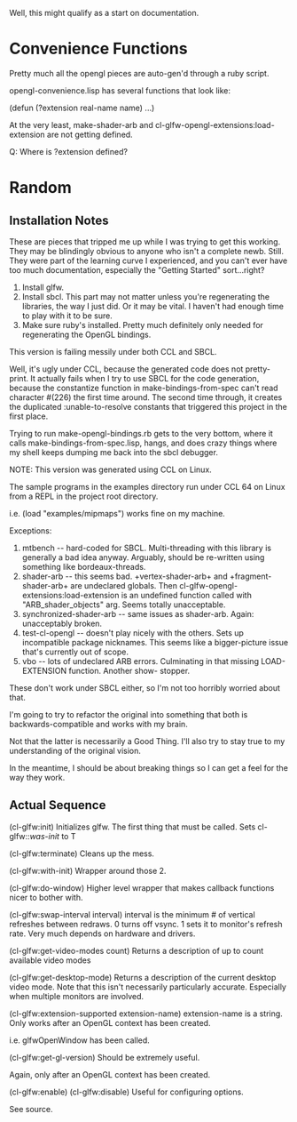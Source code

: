 Well, this might qualify as a start on documentation.

Convenience Functions
=====================

Pretty much all the opengl pieces are auto-gen'd through a ruby script.

opengl-convenience.lisp has several functions that look like:

(defun (?extension real-name name) ...)

At the very least, make-shader-arb and cl-glfw-opengl-extensions:load-extension
are not getting defined.

Q: Where is ?extension defined?


Random
======

Installation Notes
------------------

These are pieces that tripped me up while I was trying to get
this working. They may be blindingly obvious to anyone who isn't
a complete newb. Still. They were part of the learning curve I
experienced, and you can't ever have too much documentation,
especially the "Getting Started" sort...right?

1. Install glfw.
2. Install sbcl. This part may not matter unless you're regenerating
the libraries, the way I just did. Or it may be vital. I haven't
had enough time to play with it to be sure.
3. Make sure ruby's installed. Pretty much definitely only
needed for regenerating the OpenGL bindings.

This version is failing messily under both CCL and SBCL.

Well, it's ugly under CCL, because the generated code does not
pretty-print. It actually fails when I try to use SBCL for the
code generation, because the constantize function in
make-bindings-from-spec can't read character #(226) the first
time around. The second time through, it creates the duplicated
:unable-to-resolve constants that triggered this project in
the first place.

Trying to run make-opengl-bindings.rb gets to the very bottom,
where it calls make-bindings-from-spec.lisp, hangs, and does
crazy things where my shell keeps dumping me back into the
sbcl debugger.

NOTE: This version was generated using CCL on Linux.

The sample programs in the examples directory run under
CCL 64 on Linux from a REPL in the project root directory.

i.e. (load "examples/mipmaps") works fine on my machine.

Exceptions:
1. mtbench -- hard-coded for SBCL. Multi-threading with this
library is generally a bad idea anyway. Arguably, should
be re-written using something like bordeaux-threads.
2. shader-arb -- this seems bad. +vertex-shader-arb+ and
+fragment-shader-arb+ are undeclared globals. Then
cl-glfw-opengl-extensions:load-extension is an undefined
function called with "ARB_shader_objects" arg. Seems
totally unacceptable.
3. synchronized-shader-arb -- same issues as shader-arb.
Again: unacceptably broken.
4. test-cl-opengl -- doesn't play nicely with the others.
Sets up incompatible package nicknames. This seems like a
bigger-picture issue that's currently out of scope.
5. vbo -- lots of undeclared ARB errors. Culminating
in that missing LOAD-EXTENSION function. Another show-
stopper.

These don't work under SBCL either, so I'm not too
horribly worried about that.

I'm going to try to refactor the original into something
that both is backwards-compatible and works with my brain.

Not that the latter is necessarily a Good Thing. I'll also
try to stay true to my understanding of the original
vision.

In the meantime, I should be about breaking things so I
can get a feel for the way they work.

Actual Sequence
---------------

(cl-glfw:init)
Initializes glfw. The first thing that must be called.
Sets cl-glfw::*was-init* to T

(cl-glfw:terminate)
Cleans up the mess.

(cl-glfw:with-init)
Wrapper around those 2.

(cl-glfw:do-window)
Higher level wrapper that makes callback functions nicer to bother with.

(cl-glfw:swap-interval interval)
interval is the minimum # of vertical refreshes between redraws.
0 turns off vsync.
1 sets it to monitor's refresh rate.
Very much depends on hardware and drivers.

(cl-glfw:get-video-modes count)
Returns a description of up to count available video modes

(cl-glfw:get-desktop-mode)
Returns a description of the current desktop video mode.
Note that this isn't necessarily particularly accurate.
Especially when multiple monitors are involved.

(cl-glfw:extension-supported extension-name)
extension-name is a string.
Only works after an OpenGL context has been created.

i.e. glfwOpenWindow has been called.

(cl-glfw:get-gl-version)
Should be extremely useful.

Again, only after an OpenGL context has been created.

(cl-glfw:enable)
(cl-glfw:disable)
Useful for configuring options.

See source.

